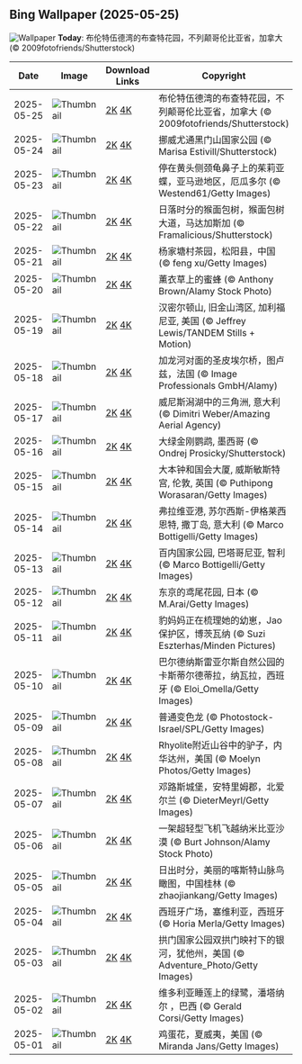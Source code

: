 
  ## Bing Wallpaper (2025-05-25)
  ![Wallpaper](https://cn.bing.com/th?id=OHR.ButchartFlowers_ZH-CN6692930571_UHD.jpg&w=1024) **Today**: 布伦特伍德湾的布查特花园，不列颠哥伦比亚省，加拿大 (© 2009fotofriends/Shutterstock)
  


  | Date       | Image      | Download Links    | Copyright    |
  |------------|------------|-------------------|--------------|
  | 2025-05-25 | ![Thumbnail](https://cn.bing.com/th?id=OHR.ButchartFlowers_ZH-CN6692930571_UHD.jpg&w=384&h=216) | [2K](https://cn.bing.com/th?id=OHR.ButchartFlowers_ZH-CN6692930571_UHD.jpg&w=2560&h=1440) [4K](https://cn.bing.com/th?id=OHR.ButchartFlowers_ZH-CN6692930571_UHD.jpg&w=3840&h=2160) | 布伦特伍德湾的布查特花园，不列颠哥伦比亚省，加拿大 (© 2009fotofriends/Shutterstock) |
  | 2025-05-24 | ![Thumbnail](https://cn.bing.com/th?id=OHR.JotunheimenPark_ZH-CN7417034574_UHD.jpg&w=384&h=216) | [2K](https://cn.bing.com/th?id=OHR.JotunheimenPark_ZH-CN7417034574_UHD.jpg&w=2560&h=1440) [4K](https://cn.bing.com/th?id=OHR.JotunheimenPark_ZH-CN7417034574_UHD.jpg&w=3840&h=2160) | 挪威尤通黑门山国家公园 (© Marisa Estivill/Shutterstock) |
  | 2025-05-23 | ![Thumbnail](https://cn.bing.com/th?id=OHR.ButterflyTurtle_ZH-CN5706515924_UHD.jpg&w=384&h=216) | [2K](https://cn.bing.com/th?id=OHR.ButterflyTurtle_ZH-CN5706515924_UHD.jpg&w=2560&h=1440) [4K](https://cn.bing.com/th?id=OHR.ButterflyTurtle_ZH-CN5706515924_UHD.jpg&w=3840&h=2160) | 停在黄头侧颈龟鼻子上的茱莉亚蝶，亚马逊地区，厄瓜多尔 (© Westend61/Getty Images) |
  | 2025-05-22 | ![Thumbnail](https://cn.bing.com/th?id=OHR.BaobabAvenue_ZH-CN5217451344_UHD.jpg&w=384&h=216) | [2K](https://cn.bing.com/th?id=OHR.BaobabAvenue_ZH-CN5217451344_UHD.jpg&w=2560&h=1440) [4K](https://cn.bing.com/th?id=OHR.BaobabAvenue_ZH-CN5217451344_UHD.jpg&w=3840&h=2160) | 日落时分的猴面包树，猴面包树大道，马达加斯加 (© Framalicious/Shutterstock) |
  | 2025-05-21 | ![Thumbnail](https://cn.bing.com/th?id=OHR.SongyangTeaGarden_ZH-CN4763170909_UHD.jpg&w=384&h=216) | [2K](https://cn.bing.com/th?id=OHR.SongyangTeaGarden_ZH-CN4763170909_UHD.jpg&w=2560&h=1440) [4K](https://cn.bing.com/th?id=OHR.SongyangTeaGarden_ZH-CN4763170909_UHD.jpg&w=3840&h=2160) | 杨家塘村茶园，松阳县，中国 (© feng xu/Getty Images) |
  | 2025-05-20 | ![Thumbnail](https://cn.bing.com/th?id=OHR.HoneyBeeLavender_ZH-CN4513594236_UHD.jpg&w=384&h=216) | [2K](https://cn.bing.com/th?id=OHR.HoneyBeeLavender_ZH-CN4513594236_UHD.jpg&w=2560&h=1440) [4K](https://cn.bing.com/th?id=OHR.HoneyBeeLavender_ZH-CN4513594236_UHD.jpg&w=3840&h=2160) | 薰衣草上的蜜蜂 (© Anthony Brown/Alamy Stock Photo) |
  | 2025-05-19 | ![Thumbnail](https://cn.bing.com/th?id=OHR.MountHamilton_ZH-CN4280549129_UHD.jpg&w=384&h=216) | [2K](https://cn.bing.com/th?id=OHR.MountHamilton_ZH-CN4280549129_UHD.jpg&w=2560&h=1440) [4K](https://cn.bing.com/th?id=OHR.MountHamilton_ZH-CN4280549129_UHD.jpg&w=3840&h=2160) | 汉密尔顿山, 旧金山湾区, 加利福尼亚, 美国 (© Jeffrey Lewis/TANDEM Stills + Motion) |
  | 2025-05-18 | ![Thumbnail](https://cn.bing.com/th?id=OHR.ToulouseBridge_ZH-CN3930246927_UHD.jpg&w=384&h=216) | [2K](https://cn.bing.com/th?id=OHR.ToulouseBridge_ZH-CN3930246927_UHD.jpg&w=2560&h=1440) [4K](https://cn.bing.com/th?id=OHR.ToulouseBridge_ZH-CN3930246927_UHD.jpg&w=3840&h=2160) | 加龙河对面的圣皮埃尔桥，图卢兹，法国 (© Image Professionals GmbH/Alamy) |
  | 2025-05-17 | ![Thumbnail](https://cn.bing.com/th?id=OHR.VeniceLagoon_ZH-CN3791408491_UHD.jpg&w=384&h=216) | [2K](https://cn.bing.com/th?id=OHR.VeniceLagoon_ZH-CN3791408491_UHD.jpg&w=2560&h=1440) [4K](https://cn.bing.com/th?id=OHR.VeniceLagoon_ZH-CN3791408491_UHD.jpg&w=3840&h=2160) | 威尼斯潟湖中的三角洲, 意大利 (© Dimitri Weber/Amazing Aerial Agency) |
  | 2025-05-16 | ![Thumbnail](https://cn.bing.com/th?id=OHR.GreenMacaw_ZH-CN3451340204_UHD.jpg&w=384&h=216) | [2K](https://cn.bing.com/th?id=OHR.GreenMacaw_ZH-CN3451340204_UHD.jpg&w=2560&h=1440) [4K](https://cn.bing.com/th?id=OHR.GreenMacaw_ZH-CN3451340204_UHD.jpg&w=3840&h=2160) | 大绿金刚鹦鹉, 墨西哥 (© Ondrej Prosicky/Shutterstock) |
  | 2025-05-15 | ![Thumbnail](https://cn.bing.com/th?id=OHR.LondonParliament_ZH-CN7089923691_UHD.jpg&w=384&h=216) | [2K](https://cn.bing.com/th?id=OHR.LondonParliament_ZH-CN7089923691_UHD.jpg&w=2560&h=1440) [4K](https://cn.bing.com/th?id=OHR.LondonParliament_ZH-CN7089923691_UHD.jpg&w=3840&h=2160) | 大本钟和国会大厦, 威斯敏斯特宫, 伦敦, 英国 (© Puthipong Worasaran/Getty Images) |
  | 2025-05-14 | ![Thumbnail](https://cn.bing.com/th?id=OHR.SardiniaFlavia_ZH-CN6784449568_UHD.jpg&w=384&h=216) | [2K](https://cn.bing.com/th?id=OHR.SardiniaFlavia_ZH-CN6784449568_UHD.jpg&w=2560&h=1440) [4K](https://cn.bing.com/th?id=OHR.SardiniaFlavia_ZH-CN6784449568_UHD.jpg&w=3840&h=2160) | 弗拉维亚港, 苏尔西斯-伊格莱西恩特, 撒丁岛, 意大利 (© Marco Bottigelli/Getty Images) |
  | 2025-05-13 | ![Thumbnail](https://cn.bing.com/th?id=OHR.TorresChile_ZH-CN6319613148_UHD.jpg&w=384&h=216) | [2K](https://cn.bing.com/th?id=OHR.TorresChile_ZH-CN6319613148_UHD.jpg&w=2560&h=1440) [4K](https://cn.bing.com/th?id=OHR.TorresChile_ZH-CN6319613148_UHD.jpg&w=3840&h=2160) | 百内国家公园, 巴塔哥尼亚, 智利 (© Marco Bottigelli/Getty Images) |
  | 2025-05-12 | ![Thumbnail](https://cn.bing.com/th?id=OHR.IrisGarden_ZH-CN6226448882_UHD.jpg&w=384&h=216) | [2K](https://cn.bing.com/th?id=OHR.IrisGarden_ZH-CN6226448882_UHD.jpg&w=2560&h=1440) [4K](https://cn.bing.com/th?id=OHR.IrisGarden_ZH-CN6226448882_UHD.jpg&w=3840&h=2160) | 东京的鸢尾花园, 日本 (© M.Arai/Getty Images) |
  | 2025-05-11 | ![Thumbnail](https://cn.bing.com/th?id=OHR.LeopardMother_ZH-CN6134353524_UHD.jpg&w=384&h=216) | [2K](https://cn.bing.com/th?id=OHR.LeopardMother_ZH-CN6134353524_UHD.jpg&w=2560&h=1440) [4K](https://cn.bing.com/th?id=OHR.LeopardMother_ZH-CN6134353524_UHD.jpg&w=3840&h=2160) | 豹妈妈正在梳理她的幼崽，Jao保护区，博茨瓦纳 (© Suzi Eszterhas/Minden Pictures) |
  | 2025-05-10 | ![Thumbnail](https://cn.bing.com/th?id=OHR.Castildetierra_ZH-CN6042529770_UHD.jpg&w=384&h=216) | [2K](https://cn.bing.com/th?id=OHR.Castildetierra_ZH-CN6042529770_UHD.jpg&w=2560&h=1440) [4K](https://cn.bing.com/th?id=OHR.Castildetierra_ZH-CN6042529770_UHD.jpg&w=3840&h=2160) | 巴尔德纳斯雷亚尔斯自然公园的卡斯蒂尔德蒂拉，纳瓦拉，西班牙 (© Eloi_Omella/Getty Images) |
  | 2025-05-09 | ![Thumbnail](https://cn.bing.com/th?id=OHR.CuteChameleon_ZH-CN5029981236_UHD.jpg&w=384&h=216) | [2K](https://cn.bing.com/th?id=OHR.CuteChameleon_ZH-CN5029981236_UHD.jpg&w=2560&h=1440) [4K](https://cn.bing.com/th?id=OHR.CuteChameleon_ZH-CN5029981236_UHD.jpg&w=3840&h=2160) | 普通变色龙 (© Photostock-Israel/SPL/Getty Images) |
  | 2025-05-08 | ![Thumbnail](https://cn.bing.com/th?id=OHR.RhyoliteDonkeys_ZH-CN2626127533_UHD.jpg&w=384&h=216) | [2K](https://cn.bing.com/th?id=OHR.RhyoliteDonkeys_ZH-CN2626127533_UHD.jpg&w=2560&h=1440) [4K](https://cn.bing.com/th?id=OHR.RhyoliteDonkeys_ZH-CN2626127533_UHD.jpg&w=3840&h=2160) | Rhyolite附近山谷中的驴子，内华达州，美国 (© Moelyn Photos/Getty Images) |
  | 2025-05-07 | ![Thumbnail](https://cn.bing.com/th?id=OHR.DunluceIreland_ZH-CN2412229757_UHD.jpg&w=384&h=216) | [2K](https://cn.bing.com/th?id=OHR.DunluceIreland_ZH-CN2412229757_UHD.jpg&w=2560&h=1440) [4K](https://cn.bing.com/th?id=OHR.DunluceIreland_ZH-CN2412229757_UHD.jpg&w=3840&h=2160) | 邓路斯城堡，安特里姆郡，北爱尔兰 (© DieterMeyrl/Getty Images) |
  | 2025-05-06 | ![Thumbnail](https://cn.bing.com/th?id=OHR.FlyoverNamibia_ZH-CN2114171516_UHD.jpg&w=384&h=216) | [2K](https://cn.bing.com/th?id=OHR.FlyoverNamibia_ZH-CN2114171516_UHD.jpg&w=2560&h=1440) [4K](https://cn.bing.com/th?id=OHR.FlyoverNamibia_ZH-CN2114171516_UHD.jpg&w=3840&h=2160) | 一架超轻型飞机飞越纳米比亚沙漠 (© Burt Johnson/Alamy Stock Photo) |
  | 2025-05-05 | ![Thumbnail](https://cn.bing.com/th?id=OHR.BeginningofSummer25Y_ZH-CN2000519236_UHD.jpg&w=384&h=216) | [2K](https://cn.bing.com/th?id=OHR.BeginningofSummer25Y_ZH-CN2000519236_UHD.jpg&w=2560&h=1440) [4K](https://cn.bing.com/th?id=OHR.BeginningofSummer25Y_ZH-CN2000519236_UHD.jpg&w=3840&h=2160) | 日出时分，美丽的喀斯特山脉鸟瞰图，中国桂林 (© zhaojiankang/Getty Images) |
  | 2025-05-04 | ![Thumbnail](https://cn.bing.com/th?id=OHR.SevilleNaboo_ZH-CN1065227658_UHD.jpg&w=384&h=216) | [2K](https://cn.bing.com/th?id=OHR.SevilleNaboo_ZH-CN1065227658_UHD.jpg&w=2560&h=1440) [4K](https://cn.bing.com/th?id=OHR.SevilleNaboo_ZH-CN1065227658_UHD.jpg&w=3840&h=2160) | 西班牙广场，塞维利亚，西班牙 (© Horia Merla/Getty Images) |
  | 2025-05-03 | ![Thumbnail](https://cn.bing.com/th?id=OHR.ArchesGalaxy_ZH-CN0954505086_UHD.jpg&w=384&h=216) | [2K](https://cn.bing.com/th?id=OHR.ArchesGalaxy_ZH-CN0954505086_UHD.jpg&w=2560&h=1440) [4K](https://cn.bing.com/th?id=OHR.ArchesGalaxy_ZH-CN0954505086_UHD.jpg&w=3840&h=2160) | 拱门国家公园双拱门映衬下的银河，犹他州，美国 (© Adventure_Photo/Getty Images) |
  | 2025-05-02 | ![Thumbnail](https://cn.bing.com/th?id=OHR.BrazilHeron_ZH-CN7200229300_UHD.jpg&w=384&h=216) | [2K](https://cn.bing.com/th?id=OHR.BrazilHeron_ZH-CN7200229300_UHD.jpg&w=2560&h=1440) [4K](https://cn.bing.com/th?id=OHR.BrazilHeron_ZH-CN7200229300_UHD.jpg&w=3840&h=2160) | 维多利亚睡莲上的绿鹭，潘塔纳尔 ，巴西 (© Gerald Corsi/Getty Images) |
  | 2025-05-01 | ![Thumbnail](https://cn.bing.com/th?id=OHR.PinkPlumeria_ZH-CN3890147555_UHD.jpg&w=384&h=216) | [2K](https://cn.bing.com/th?id=OHR.PinkPlumeria_ZH-CN3890147555_UHD.jpg&w=2560&h=1440) [4K](https://cn.bing.com/th?id=OHR.PinkPlumeria_ZH-CN3890147555_UHD.jpg&w=3840&h=2160) | 鸡蛋花，夏威夷，美国 (© Miranda Jans/Getty Images) |